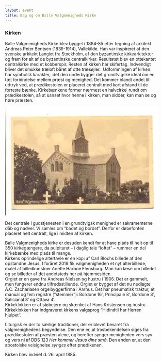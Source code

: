 ```yaml
---
layout: event
title: Bag og om Balle Valgmenigheds Kirke
---
```


### Kirken

Balle Valgmenigheds Kirke blev bygget i 1884-85 efter tegning af arkitekt Andreas Peter Bentsen (1839-1914), Vallekilde. Han var inspireret af den svenske arkitekt Langlet fra Stockholm, af den byzantinske kirkearkitektur og frem for alt af de byzantinske centralkirker. Resultatet blev en ottekantet centralkirke med et kobberspir. Resten af kirken har skifertag. Indvendigt bliver det smukke træloft båret af otte træsøjler.  Udformningen af kirken har symbolsk karakter, idet den underbygger det grundtvigske ideal om en tæt forbindelse mellem præst og menighed. Det kommer blandt andet til udtryk ved, at prædikestolen er placeret centralt med kort afstand til de forreste bænke. Kirkebænkene former nærmest en halvcirkel rundt om prædikestolen, så at uanset hvor henne i kirken, man sidder, kan man se og høre præsten.

![Billede af Balle Kirke](/images/uploads/balle-valgmenighedskirke-historisk.jpg "Balle Valgmenigheds Kirke")

Det centrale i gudstjenesten i en grundtvigsk menighed er sakramenterne dåb og nadver. Vi samles om “badet og bordet”. Derfor er døbefonten placeret helt centralt, lige i midten af kirken.

Balle Valgmenigheds kirke er desuden kendt for at have plads til helt op til 350 kirkegængere, da pulpituret – i daglig tale “loftet” – rummer en del kirkebænke med plads til mange.\
Kirkens oprindelige altertavle er en kopi af Carl Blochs billede af den opstandne Jesus. I foråret 2016 fik valgmenigheden et nyt alterbillede, malet af billedkunstner Anette Harboe Flensburg. Man kan læse om billedet og se billeder af det andetsteds her på hjemmesiden.\
Orglet er en gave fra Andreas Nielsen og hustru i 1906. Det er gammelt, men fungerer endnu tilfredsstillende. Orglet er bygget af det nu nedlagte A.C. Zachariasen orgelbyggerfirma i Aarhus. Det har pneumatisk traktur, ét manual og fem registre (“stemmer”): Bordone 16′, Principale 8′, Bordone 8′, Salicianal 8′ og Ottava 4′.\
Kirkeklokken er af støbejern og skænket af Hans Kristensen og hustru. Kirkeklokken har indgraveret kirkens valgsprog “Hidindtil har Herren hjulpet”.

Liturgisk er der to særlige traditioner, der er blevet bevaret fra valgmenighedens begyndelse. Den ene er, at trosbekendelsen siges fra prædikestolen af præsten alene, og herefter synger menigheden vers syv og vers ni af DDS 123 *Her kommer Jesus dine små*. Den anden er, at den apostolske velsignelse *synges* efter prædikenen.

Kirken blev indviet d. 26. april 1885.
